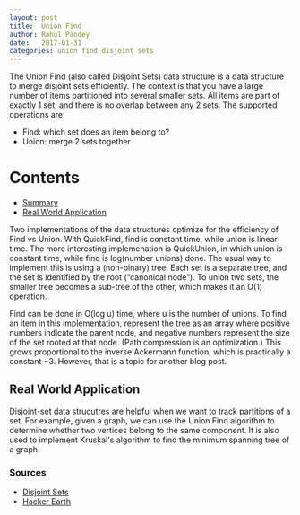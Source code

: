 ```yaml
---
layout: post
title:  Union Find
author: Rahul Pandey
date:   2017-01-31
categories: union find disjoint sets
---
```


The Union Find (also called Disjoint Sets) data structure is a data structure to merge disjoint sets efficiently. The context is that you have a large number of items partitioned into several smaller sets. All items are part of exactly 1 set, and there is no overlap between any 2 sets. The supported operations are:

- Find: which set does an item belong to?
- Union: merge 2 sets together

Contents
===========
- [Summary](#summary)
- [Real World Application](#real-world-application)

Two implementations of the data structures optimize for the efficiency of Find vs Union. With QuickFind, find is constant time, while union is linear time. The more interesting implemenation is QuickUnion, in which union is constant time, while find is log(number unions) done. The usual way to implement this is using a (non-binary) tree. Each set is a separate tree, and the set is identified by the root (“canonical node”). To union two sets, the smaller tree becomes a sub-tree of the other, which makes it an O(1) operation.

Find can be done in O(log u) time, where u is the number of unions. To find an item in this implementation, represent the tree as an array where positive numbers indicate the parent node, and negative numbers represent the size of the set rooted at that node. (Path compression is an optimization.) This grows proportional to the inverse Ackermann function, which is practically a constant ~3. However, that is a topic for another blog post. 

## Real World Application

Disjoint-set data strucutres are helpful when we want to track partitions of a set. For example, given a graph, we can use the Union Find algorithm to determine whether two vertices belong to the same component. It is also used to implement Kruskal's algorithm to find the minimum spanning tree of a graph. 

### Sources

- [Disjoint Sets](https://www.youtube.com/watch?v=gcmjC-OcWpI)
- [Hacker Earth](https://www.hackerearth.com/practice/notes/disjoint-set-union-union-find/)
